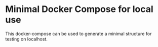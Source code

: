 # Minimal Docker Compose for local use

This docker-compose can be used to generate a minimal structure for testing on localhost.